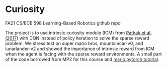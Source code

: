 # Curiosity
FA21 CS/ECE 598 Learning-Based Robotics github repo

The project is to use intrinsic curiosity module (ICM) from [Pathak et al. (2017)](https://arxiv.org/pdf/1705.05363.pdf) with DQN instead of policy iteration to solve the sparse reward problem. We stress test on super mario bros, mountaincar-v0, and lunarlander-v2 and showed the importance of intrinsic reward from ICM when the agent is facing with the sparse reward environments. A small part of the code borrowed from MP2 for this course and [mario pytorch tutorial](https://pytorch.org/tutorials/intermediate/mario_rl_tutorial.html).
